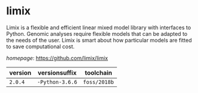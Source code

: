 # limix

Limix is a flexible and efficient linear mixed model library with interfaces to Python.  Genomic analyses require flexible models that can be adapted to the needs of the user.  Limix is smart about how particular models are fitted to save computational cost.

*homepage*: <https://github.com/limix/limix>

version | versionsuffix | toolchain
--------|---------------|----------
``2.0.4`` | ``-Python-3.6.6`` | ``foss/2018b``

